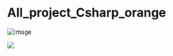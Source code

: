 # All_project_Csharp_orange


![image](https://github.com/user-attachments/assets/9e783dde-e282-4ce8-a98c-135443855aaa)

<img src="https://t.bkit.co/w_678d04b94683c.gif" />
